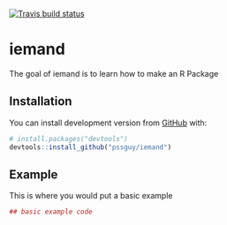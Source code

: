 
[![Travis build status](https://travis-ci.org/pssguy/iemand.svg?branch=master)](https://travis-ci.org/pssguy/iemand)

# iemand

The goal of iemand is to learn how to make an R Package

## Installation


You can install development version from [GitHub](https://github.com/) with:

``` r
# install.packages("devtools")
devtools::install_github("pssguy/iemand")
```
## Example

This is where you would put a basic example 

``` r
## basic example code
```


